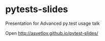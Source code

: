 # pytests-slides
Presentation for Advanced py.test usage talk


Open http://asvetlov.github.io/pytest-slides/
